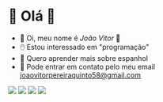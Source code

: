 # :rainbow:	Olá :rainbow:	
-	:stars: Oi, meu nome é _João Vitor_	:stars:
- :computer_mouse:	 Estou interessado em "programação"
- :speech_balloon:	 Quero aprender mais sobre espanhol
- :envelope_with_arrow:	 Pode entrar em contato pelo meu email joaovitorpereiraquinto58@gmail.com
<!---
joaopereira58/joaopereira58 is a ✨ special ✨ repository because its `README.md` (this file) appears on your GitHub profile.
You can click the Preview link to take a look at your changes.
--->
![](https://img.shields.io/badge/Scratch-4D97FF?style=for-the-badge&logo=Scratch&logoColor=white)
![](https://img.shields.io/badge/JavaScript-323330?style=for-the-badge&logo=javascript&logoColor=F7DF1E)
<a href="https://instagram.com/_joaopereira5_" target="_blank"><img src="https://img.shields.io/badge/-Instagram-%23E4405F?style=for-the-badge&logo=instagram&logoColor=white" target="_blank"></a>
<a href = "mailto:coloque-o-seu-e-mail-aqui"><img src="https://img.shields.io/badge/Gmail-D14836?style=for-the-badge&logo=gmail&logoColor=white" target="_blank"></a>
